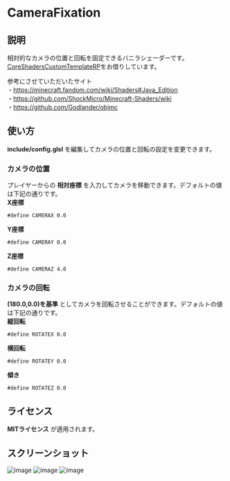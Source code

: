 # CameraFixation

## 説明
相対的なカメラの位置と回転を固定できるバニラシェーダーです。  
[CoreShadersCustomTemplateRP](https://github.com/onnowhere/core_shaders/tree/master/CoreShadersCustomTemplateRP)をお借りしています。

参考にさせていただいたサイト  
・https://minecraft.fandom.com/wiki/Shaders#Java_Edition  
・https://github.com/ShockMicro/Minecraft-Shaders/wiki  
・https://github.com/Godlander/objmc  

## 使い方
__include/config.glsl__ を編集してカメラの位置と回転の設定を変更できます。

### カメラの位置

プレイヤーからの __相対座標__ を入力してカメラを移動できます。デフォルトの値は下記の通りです。  
  __X座標__
  ```
  #define CAMERAX 0.0
  ```
  __Y座標__
  ```
  #define CAMERAY 0.0
  ```
  __Z座標__
  ```
  #define CAMERAZ 4.0
  ```
  
### カメラの回転

 __(180.0,0.0)を基準__ としてカメラを回転させることができます。デフォルトの値は下記の通りです。  
  __縦回転__
  ```
  #define ROTATEX 0.0
  ```
  __横回転__
  ```
  #define ROTATEY 0.0
  ```
  __傾き__
  ```
  #define ROTATEZ 0.0
  ```
  
## ライセンス
__MITライセンス__ が適用されます。

## スクリーンショット

![image](https://user-images.githubusercontent.com/67635981/152158811-cb897732-eec8-4c09-808f-dab6e8c383e9.png)
![image](https://user-images.githubusercontent.com/67635981/152158972-03111bdf-5d00-4876-9562-84681eda80e9.png)
![image](https://user-images.githubusercontent.com/67635981/152159017-1734a7f5-e035-4e1c-8251-0795a8787d86.png)

